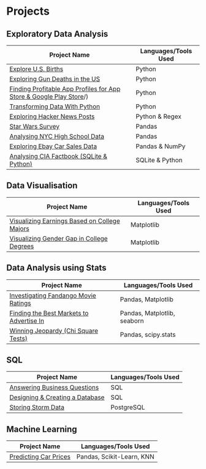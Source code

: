 # Projects

## Exploratory Data Analysis

| Project Name | Languages/Tools Used |
|-|-|
[Explore U.S. Births](Explore%20U.S.%20Births/)|Python
[Exploring Gun Deaths in the US](Exploring%20Gun%20Deaths%20in%20the%20US/)|Python
[Finding Profitable App Profiles for App Store & Google Play Store](Finding%20Profitable%20App%20Profiles%20for%20App%20Store%20&%20Google%20Play%20Store)/)|Python
[Transforming Data With Python](Transforming%20Data%20With%20Python/)|Python
[Exploring Hacker News Posts](Exploring%20Hacker%20News%20Posts)|Python & Regex
[Star Wars Survey](Star%20Wars%20Survey)|Pandas
[Analysing NYC High School Data](Analyzing%20NYC%20High%20School%20Data)|Pandas
[Exploring Ebay Car Sales Data](Exploring%20Ebay%20Car%20Sales%20Data)|Pandas & NumPy
[Analysing CIA Factbook (SQLite & Python)](Analysing%20CIA%20Factbook)|SQLite & Python

## Data Visualisation

| Project Name | Languages/Tools Used |
|-|-|
[Visualizing Earnings Based on College Majors](Visualizing%20Earnings%20Based%20on%20College%20Majors)| Matplotlib
[Visualizing Gender Gap in College Degrees](Visualizing%20Gender%20Gap%20in%20College%20Degrees)|Matplotlib

## Data Analysis using Stats
| Project Name | Languages/Tools Used |
|-|-|
[Investigating Fandango Movie Ratings](Investigating%20Fandango%20Movie%20Ratings)|Pandas, Matplotlib
[Finding the Best Markets to Advertise In](Finding%20the%20Best%20Markets%20to%20Advertise%20In)|Pandas, Matplotlib, seaborn
[Winning Jeopardy (Chi Square Tests)](Winning%20Jeopardy%20(Chi%20SQuare%20Tests))| Pandas, scipy.stats

## SQL

| Project Name | Languages/Tools Used |
|-|-|
[Answering Business Questions](Answering%20Business%20Questions)| SQL
[Designing & Creating a Database](Designing%20&%20Creating%20a%20Database)|SQL
[Storing Storm Data](Storing%20Storm%20Data)| PostgreSQL

## Machine Learning

| Project Name | Languages/Tools Used |
|-|-|
[Predicting Car Prices](Predicting%20Car%20Prices)| Pandas, Scikit-Learn, KNN